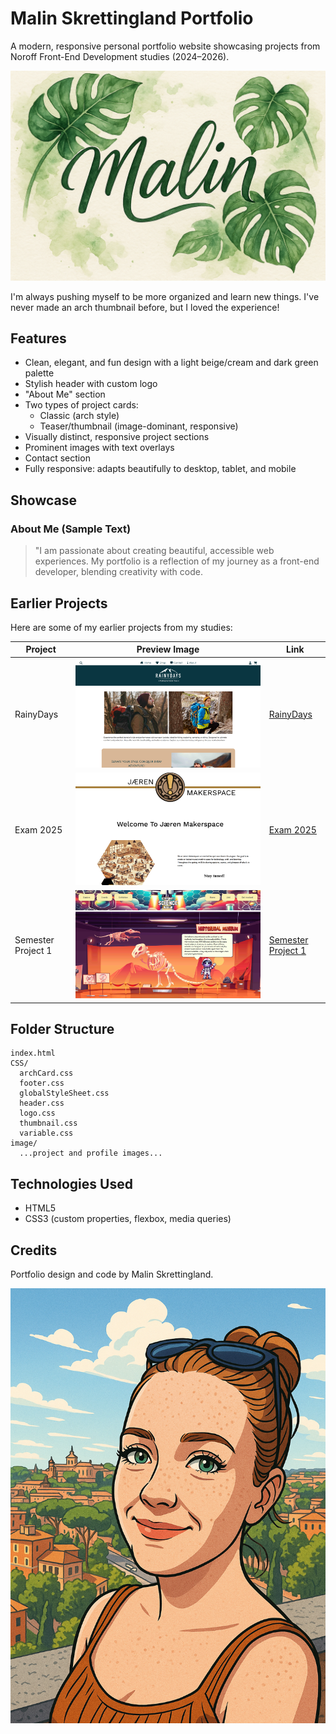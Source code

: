 # Malin Skrettingland Portfolio

A modern, responsive personal portfolio website showcasing projects from Noroff Front-End Development studies (2024–2026).

![logo](image/ChatGPT%20Image%2028.%20mai%202025,%2010_53_44.png)

I'm always pushing myself to be more organized and learn new things. I've never made an arch thumbnail before, but I loved the experience!

## Features

- Clean, elegant, and fun design with a light beige/cream and dark green palette
- Stylish header with custom logo
- "About Me" section
- Two types of project cards:
  - Classic (arch style)
  - Teaser/thumbnail (image-dominant, responsive)
- Visually distinct, responsive project sections
- Prominent images with text overlays
- Contact section
- Fully responsive: adapts beautifully to desktop, tablet, and mobile

## Showcase

### About Me (Sample Text)

> "I am passionate about creating beautiful, accessible web experiences. My portfolio is a reflection of my journey as a front-end developer, blending creativity with code.

## Earlier Projects

Here are some of my earlier projects from my studies:

| Project            | Preview Image                                   | Link                                                                                  |
| ------------------ | ----------------------------------------------- | ------------------------------------------------------------------------------------- |
| RainyDays          | ![RainyDays](image/RainyDays.png)               | [RainyDays](https://malin-malin.github.io/RainyDays-Malin-Skrettingland/index.html)   |
| Exam 2025          | ![Exam2025](image/Exam2025.png)                 | [Exam 2025](https://courageous-stroopwafel-073cc9.netlify.app/)                       |
| Semester Project 1 | ![SemesterProject1](image/SemesterProject1.png) | [Semester Project 1](https://malin-malin.github.io/CommunityScienceMuseum/index.html) |

## Folder Structure

```
index.html
CSS/
  archCard.css
  footer.css
  globalStyleSheet.css
  header.css
  logo.css
  thumbnail.css
  variable.css
image/
  ...project and profile images...
```

## Technologies Used

- HTML5
- CSS3 (custom properties, flexbox, media queries)

## Credits

Portfolio design and code by Malin Skrettingland.

![Cartoon-style portrait](image/Cartoon-style-portrait-01.05.png)
